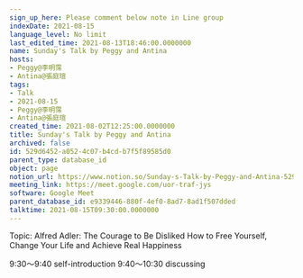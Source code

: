 ```yaml
---
sign_up_here: Please comment below note in Line group
indexDate: 2021-08-15
language_level: No limit
last_edited_time: 2021-08-13T18:46:00.0000000
name: Sunday's Talk by Peggy and Antina
hosts:
- Peggy@李明霈
- Antina@張庭瑄
tags:
- Talk
- 2021-08-15
- Peggy@李明霈
- Antina@張庭瑄
created_time: 2021-08-02T12:25:00.0000000
title: Sunday's Talk by Peggy and Antina
archived: false
id: 529d6452-a052-4c07-b4cd-b7f5f89585d0
parent_type: database_id
object: page
notion_url: https://www.notion.so/Sunday-s-Talk-by-Peggy-and-Antina-529d6452a0524c07b4cdb7f5f89585d0
meeting_link: https://meet.google.com/uor-traf-jys
software: Google Meet
parent_database_id: e9339446-880f-4ef0-8ad7-8ad1f507dded
talktime: 2021-08-15T09:30:00.0000000
---
```


Topic: Alfred Adler: The Courage to Be Disliked
How to Free Yourself, Change Your Life and Achieve Real Happiness

9:30～9:40 self-introduction
9:40～10:30 discussing


